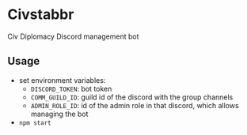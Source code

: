 # Civstabbr

Civ Diplomacy Discord management bot

## Usage

- set environment variables:
	- `DISCORD_TOKEN`: bot token
	- `COMM_GUILD_ID`: guild id of the discord with the group channels
	- `ADMIN_ROLE_ID`: id of the admin role in that discord, which allows managing the bot
- `npm start`
